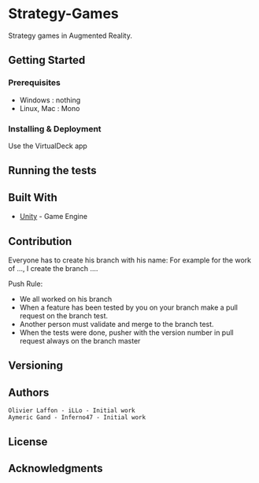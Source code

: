 # Strategy-Games

Strategy games in Augmented Reality.

## Getting Started

### Prerequisites

* Windows : nothing
* Linux, Mac : Mono

### Installing & Deployment

Use the VirtualDeck app

## Running the tests

## Built With

* [Unity](https://wwww.unity3d.com) - Game Engine

## Contribution

Everyone has to create his branch with his name: For example for the work of ..., I create the branch ....

Push Rule:

- We all worked on his branch
- When a feature has been tested by you on your branch make a pull request on the branch test.
- Another person must validate and merge to the branch test.
- When the tests were done, pusher with the version number in pull request always on the branch master

## Versioning

## Authors
    Olivier Laffon - iLLo - Initial work
    Aymeric Gand - Inferno47 - Initial work 

## License

## Acknowledgments
